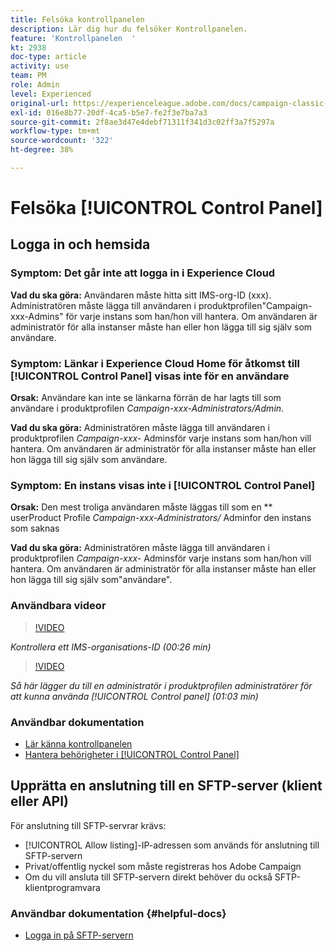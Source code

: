 ```yaml
---
title: Felsöka kontrollpanelen
description: Lär dig hur du felsöker Kontrollpanelen.
feature: 'Kontrollpanelen  '
kt: 2938
doc-type: article
activity: use
team: PM
role: Admin
level: Experienced
original-url: https://experienceleague.adobe.com/docs/campaign-classic-learn/tutorials/administrating/control-panel-acc/trouble-shooting.html
exl-id: 016e8b77-20df-4ca5-b5e7-fe2f3e7ba7a3
source-git-commit: 2f8ae3d47e4debf71311f341d3c02ff3a7f5297a
workflow-type: tm+mt
source-wordcount: '322'
ht-degree: 38%

---
```


# Felsöka [!UICONTROL Control Panel]

## Logga in och hemsida

### Symptom: Det går inte att logga in i Experience Cloud

**Vad du ska göra:**
Användaren måste hitta sitt IMS-org-ID (xxx). Administratören måste lägga till användaren i produktprofilen&quot;Campaign-xxx-Admins&quot; för varje instans som han/hon vill hantera. Om användaren är administratör för alla instanser måste han eller hon lägga till sig själv som användare.

### Symptom: Länkar i Experience Cloud Home för åtkomst till [!UICONTROL Control Panel] visas inte för en användare

**Orsak:**
Användare kan inte se länkarna förrän de har lagts till som användare i produktprofilen  _Campaign-xxx-Administrators/Admin_.

**Vad du ska göra:**
Administratören måste lägga till användaren i produktprofilen  _Campaign-xxx-_  Adminsför varje instans som han/hon vill hantera. Om användaren är administratör för alla instanser måste han eller hon lägga till sig själv som användare.

### Symptom: En instans visas inte i [!UICONTROL Control Panel]

**Orsak:**
Den mest troliga användaren måste läggas till som en  ** userProduct Profile  _Campaign-xxx-Administrators/_ Adminfor den instans som saknas

**Vad du ska göra:**
Administratören måste lägga till användaren i produktprofilen  _Campaign-xxx-_  Adminsför varje instans som han/hon vill hantera. Om användaren är administratör för alla instanser måste han eller hon lägga till sig själv som&quot;användare&quot;.

### Användbara videor

>[!VIDEO](https://video.tv.adobe.com/v/27183?quality=12)

*Kontrollera ett IMS-organisations-ID (00:26 min)*

>[!VIDEO](https://video.tv.adobe.com/v/27147?quality=12)

*Så här lägger du till en administratör i produktprofilen administratörer för att kunna använda [!UICONTROL Control panel] (01:03 min)*

### Användbar dokumentation

* [Lär känna kontrollpanelen](https://experienceleague.adobe.com/docs/control-panel/using/control-panel-home.html?lang=sv)
* [Hantera behörigheter i [!UICONTROL Control Panel]](https://experienceleague.adobe.com/docs/control-panel/using/control-panel-home.html?lang=en)

## Upprätta en anslutning till en SFTP-server (klient eller API)

För anslutning till SFTP-servrar krävs:

* [!UICONTROL Allow listing]-IP-adressen som används för anslutning till SFTP-servern
* Privat/offentlig nyckel som måste registreras hos Adobe Campaign
* Om du vill ansluta till SFTP-servern direkt behöver du också SFTP-klientprogramvara

### Användbar dokumentation {#helpful-docs}

* [Logga in på SFTP-servern](https://experienceleague.adobe.com/docs/control-panel/using/control-panel-home.html?lang=en)
